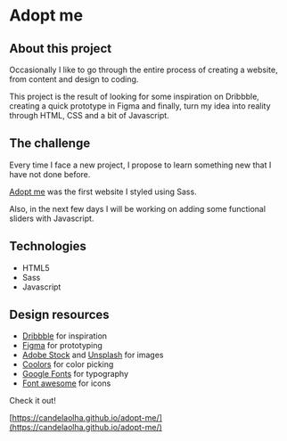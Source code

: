 # Adopt me

## About this project

Occasionally I like to go through the entire process of creating a website, from content and design to coding.

This project is the result of looking for some inspiration on Dribbble, creating a quick prototype in Figma and finally, turn my idea into reality through HTML, CSS and a bit of Javascript.

## The challenge

Every time I face a new project, I propose to learn something new that I have not done before.

[Adopt me](https://candelaolha.github.io/adopt-me/) was the first website I styled using Sass.

Also, in the next few days I will be working on adding some functional sliders with Javascript.

## Technologies

- HTML5
- Sass
- Javascript

## Design resources

- [Dribbble](https://dribbble.com/) for inspiration
- [Figma](https://www.figma.com/) for prototyping
- [Adobe Stock](https://stock.adobe.com/) and [Unsplash](https://unsplash.com/) for images
- [Coolors](https://coolors.co/) for color picking
- [Google Fonts](https://fonts.google.com/) for typography
- [Font awesome](https://fontawesome.com/) for icons

Check it out!

[https://candelaolha.github.io/adopt-me/](https://candelaolha.github.io/adopt-me/)
